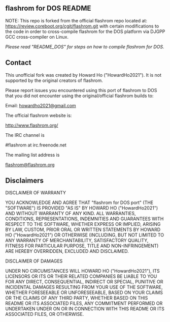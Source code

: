 flashrom for DOS README
-----------------------

NOTE: This repo is forked from the official flashrom repo located at:
https://review.coreboot.org/cgit/flashrom.git with certain modifications
to the code in order to cross-compile flashrom for the DOS platform via
DJGPP GCC cross-compiler on Linux.

*Please read "README_DOS" for steps on how to compile flashrom for DOS.*

Contact
-------

This unofficial fork was created by Howard Ho ("HowardHo2021").
It is not supported by the original creators of flashrom.

Please report issues you encountered using this port of flashrom to DOS that
you did not encounter using the original/official flashrom builds to:

Email: howardho2021@gmail.com

The official flashrom website is:

  http://www.flashrom.org/

The IRC channel is

  #flashrom at irc.freenode.net

The mailing list address is

  flashrom@flashrom.org

Disclaimers
-----------

DISCLAIMER OF WARRANTY

YOU ACKNOWLEDGE AND AGREE THAT "flashrom for DOS port" (THE "SOFTWARE") IS PROVIDED "AS IS" BY HOWARD HO ("HowardHo2021") AND WITHOUT WARRANTY OF ANY KIND. ALL WARRANTIES, CONDITIONS, REPRESENTATIONS, INDEMNITIES AND GUARANTEES WITH RESPECT TO THE SOFTWARE, WHETHER EXPRESS OR IMPLIED, ARISING BY LAW, CUSTOM, PRIOR ORAL OR WRITTEN STATEMENTS BY HOWARD HO ("HowardHo2021") OR OTHERWISE (INCLUDING, BUT NOT LIMITED TO ANY WARRANTY OF MERCHANTABILITY, SATISFACTORY QUALITY, FITNESS FOR PARTICULAR PURPOSE, TITLE AND NON-INFRINGEMENT) ARE HEREBY OVERRIDDEN, EXCLUDED AND DISCLAIMED.

DISCLAIMER OF DAMAGES

UNDER NO CIRCUMSTANCES WILL HOWARD HO ("HowardHo2021"), ITS LICENSORS OR ITS OR THEIR RELATED COMPANIES BE LIABLE TO YOU FOR ANY DIRECT, CONSEQUENTIAL, INDIRECT OR SPECIAL, PUNITIVE OR INCIDENTAL DAMAGES RESULTING FROM YOUR USE OF THE SOFTWARE, WHETHER FORESEEABLE OR UNFORESEEABLE, BASED ON YOUR CLAIMS OR THE CLAIMS OF ANY THIRD PARTY, WHETHER BASED ON THIS README OR ITS ASSOCIATED FILES, ANY COMMITMENT PERFORMED OR UNDERTAKEN UNDER ON OR IN CONNECTION WITH THIS README OR ITS ASSOCIATED FILES, OR OTHERWISE.
